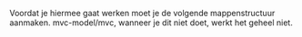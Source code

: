 Voordat je hiermee gaat werken moet je de volgende mappenstructuur aanmaken. mvc-model/mvc, wanneer je dit niet doet, werkt het geheel niet.
